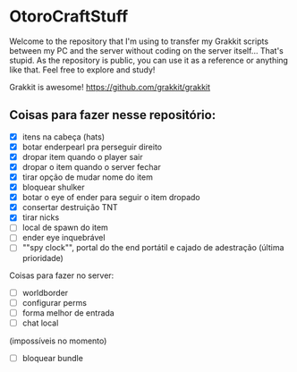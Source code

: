 # OtoroCraftStuff
Welcome to the repository that I'm using to transfer my Grakkit scripts between my PC and the server without coding on the server itself... That's stupid.
As the repository is public, you can use it as a reference or anything like that. Feel free to explore and study!

Grakkit is awesome!
https://github.com/grakkit/grakkit


## Coisas para fazer nesse repositório:

- [x] itens na cabeça (hats)
- [x] botar enderpearl pra perseguir direito
- [x] dropar item quando o player sair
- [x] dropar o item quando o server fechar
- [x] tirar opção de mudar nome do item
- [x] bloquear shulker
- [x] botar o eye of ender para seguir o item dropado
- [x] consertar destruição TNT
- [x] tirar nicks
- [ ] local de spawn do item
- [ ] ender eye inquebrável
- [ ] ""spy clock"", portal do the end portátil e cajado de adestração (última prioridade)

Coisas para fazer no server:
- [ ] worldborder
- [ ] configurar perms
- [ ] forma melhor de entrada
- [ ] chat local

(impossíveis no momento)
- [ ] bloquear bundle